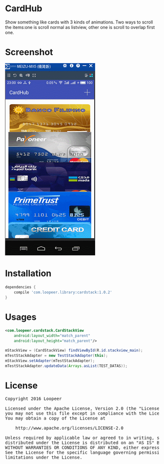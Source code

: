 # CardHub
Show something like cards with 3 kinds of animations. Two ways to scroll the items:one is scroll normal as listview, other one is scroll to overlap first one.

Screenshot
====
![](/screenshot/cardhub.gif) 

Installation
====
```groovy
dependencies {
    compile 'com.loopeer.library:cardstack:1.0.2'
}
```

Usages
====
```xml
<com.loopeer.cardstack.CardStackView
    android:layout_width="match_parent"
    android:layout_height="match_parent"/>
```

```java
mStackView = (CardStackView) findViewById(R.id.stackview_main);
mTestStackAdapter = new TestStackAdapter(this);
mStackView.setAdapter(mTestStackAdapter);
mTestStackAdapter.updateData(Arrays.asList(TEST_DATAS));
```

License
====
<pre>
Copyright 2016 Loopeer

Licensed under the Apache License, Version 2.0 (the "License");
you may not use this file except in compliance with the License.
You may obtain a copy of the License at

    http://www.apache.org/licenses/LICENSE-2.0

Unless required by applicable law or agreed to in writing, software
distributed under the License is distributed on an "AS IS" BASIS,
WITHOUT WARRANTIES OR CONDITIONS OF ANY KIND, either express or implied.
See the License for the specific language governing permissions and
limitations under the License.
</pre>
